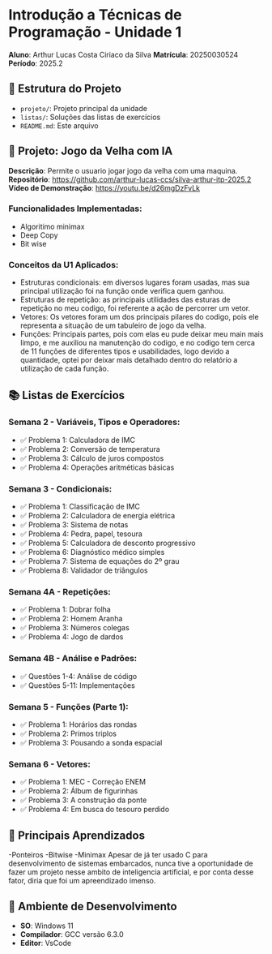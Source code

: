 # Introdução a Técnicas de Programação - Unidade 1
**Aluno**: Arthur Lucas Costa Ciriaco da Silva
**Matrícula**: 20250030524
**Período**: 2025.2
## 📁 Estrutura do Projeto
- `projeto/`: Projeto principal da unidade
- `listas/`: Soluções das listas de exercícios
- `README.md`: Este arquivo
## 🚀 Projeto: Jogo da Velha com IA
**Descrição**: Permite o usuario jogar jogo da velha com uma maquina.
**Repositório**: https://github.com/arthur-lucas-ccs/silva-arthur-itp-2025.2
**Vídeo de Demonstração**: https://youtu.be/d26mgDzFvLk
### Funcionalidades Implementadas:
- Algoritimo minimax
- Deep Copy
- Bit wise 
### Conceitos da U1 Aplicados:
- Estruturas condicionais: em diversos lugares foram usadas, mas sua principal utilização foi na função onde verifica quem ganhou.
- Estruturas de repetição: as principais utilidades das esturas de repetição no meu codigo, foi referente a ação de percorrer um vetor.
- Vetores: Os vetores foram um dos principais pilares do codigo, pois ele representa a situação de um tabuleiro de jogo da velha.
- Funções: Principais partes, pois com elas eu pude deixar meu main mais limpo, e me auxiliou na manutenção do codigo, e no codigo tem cerca de 11 funções de diferentes tipos e usabilidades, logo devido a quantidade, optei por deixar mais detalhado dentro do relatório a utilização de cada função.
## 📚 Listas de Exercícios
### Semana 2 - Variáveis, Tipos e Operadores:
- ✅ Problema 1: Calculadora de IMC
- ✅ Problema 2: Conversão de temperatura
- ✅ Problema 3: Cálculo de juros compostos
- ✅ Problema 4: Operações aritméticas básicas
### Semana 3 - Condicionais:
- ✅ Problema 1: Classificação de IMC
- ✅ Problema 2: Calculadora de energia elétrica
- ✅ Problema 3: Sistema de notas
- ✅ Problema 4: Pedra, papel, tesoura
- ✅ Problema 5: Calculadora de desconto progressivo
- ✅ Problema 6: Diagnóstico médico simples
- ✅ Problema 7: Sistema de equações do 2º grau
- ✅ Problema 8: Validador de triângulos
### Semana 4A - Repetições:
- ✅ Problema 1: Dobrar folha
- ✅ Problema 2: Homem Aranha
- ✅ Problema 3: Números colegas
- ✅ Problema 4: Jogo de dardos
### Semana 4B - Análise e Padrões:
- ✅ Questões 1-4: Análise de código
- ✅ Questões 5-11: Implementações
### Semana 5 - Funções (Parte 1):
- ✅ Problema 1: Horários das rondas
- ✅ Problema 2: Primos triplos
- ✅ Problema 3: Pousando a sonda espacial
### Semana 6 - Vetores:
- ✅ Problema 1: MEC - Correção ENEM
- ✅ Problema 2: Álbum de figurinhas
- ✅ Problema 3: A construção da ponte
- ✅ Problema 4: Em busca do tesouro perdido
## 🎯 Principais Aprendizados
-Ponteiros
-Bitwise
-Minimax
Apesar de já ter usado C para desenvolvimento de sistemas embarcados, nunca tive a oportunidade de fazer um projeto nesse ambito de inteligencia artificial, e por conta desse fator, diria que foi um apreendizado imenso.
## 🔧 Ambiente de Desenvolvimento
- **SO**: Windows 11
- **Compilador**: GCC versão 6.3.0
- **Editor**: VsCode